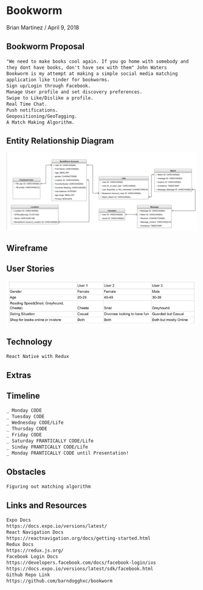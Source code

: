 # Bookworm

Brian Martinez / April 9, 2018 

## Bookworm Proposal  
	"We need to make books cool again. If you go home with somebody and they dont have books, don't have sex with them" John Waters
	Bookworm is my attempt at making a simple social media matching application like tinder for bookworms. 
	Sign up/Login through Facebook.
	Manage User profile and set discovery preferences.
	Swipe to Like/Dislike a profile.
	Real Time Chat.
	Push notifications.
	Geopositioning/GeoTagging.
	A Match Making Algorithm.


## Entity Relationship Diagram
![imagename](./assets/BookWormERD.png)


## Wireframe 



## User Stories  
![imagename](./assets/BookWormUserStories.png)

## Technology

	React Native with Redux

## Extras

## Timeline
    _ Monday CODE
    _ Tuesday CODE
    _ Wednesday CODE/Life
    _ Thursday CODE
    _ Friday CODE
    _ Saturday FRANTICALLY CODE/Life
    _ Sinday FRANTICALLY CODE/Life
    _ Monday FRANTICALLY CODE until Presentation!

## Obstacles
	Figuring out matching algorithm

## Links and Resources  
	Expo Docs 
	https://docs.expo.io/versions/latest/
	React Navigation Docs
	https://reactnavigation.org/docs/getting-started.html
	Redux Docs
	https://redux.js.org/
	Facebook Login Docs
	https://developers.facebook.com/docs/facebook-login/ios
	https://docs.expo.io/versions/latest/sdk/facebook.html
	Github Repo Link
	https://github.com/barndogghxc/bookworm
